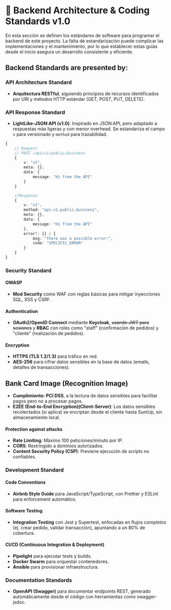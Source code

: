 
# 🔵 Backend Architecture & Coding Standards v1.0

En esta sección se definen los estándares de software para programar el backend de este proyecto. La falta de estandarización puede complicar las implementaciones y el mantenimiento, por lo que establecer estas guías desde el inicio asegura un desarrollo consistente y eficiente.

## Backend Standards are presented by:

### API Architecture Standard
- **Arquitectura RESTful**, siguiendo principios de recursos identificados por URI y métodos HTTP estándar (GET, POST, PUT, DELETE).

### API Response Standard
- **LightLike-JSON:API (v1.0)**: Inspirado en JSON:API, pero adaptado a respuestas más ligeras y con menor overhead. Se estandariza el campo `v` para versionado y `method` para trazabilidad.

```typescript
{
    // Request
    // POST /api/v1/public/business
    {
        v: "v1",
        meta: {},
        data: {
            message: "Hi from the API"
        }
    }

    //Response
    {
        v: "v1",
        method: "api.v1.public.business",
        meta: {},
        data: {
            message: "Hi from the API"
        },
        error?: {} | {
            msg: "There was a possible error!",
            code: "SPECIFIC_ERROR"
        }
    }
}
```

### Security Standard

#### OWASP
- **Mod Security** como WAF con reglas básicas para mitigar inyecciones SQL, XSS y CSRF.

#### Authentication
- **OAuth2/OpenID Connect** mediante **Keycloak**, ~~usando JWT para sesiones~~ y **RBAC** con roles como "staff" (confirmación de pedidos) y "cliente" (realización de pedidos).

#### Encryption
- **HTTPS (TLS 1.2/1.3)** para tráfico en red.
- **AES-256** para cifrar datos sensibles en la base de datos (emails, detalles de transacciones).

## Bank Card Image (Recognition Image)
- **Cumplimiento: PCI DSS**, a la lectura de datos sensibles para facilitar pagos pero no a procesar pagos.
- **E2EE (End-to-End Encryption)(Client-Server)**: Los datos sensibles recolectados (si aplica) se encriptan desde el cliente hasta SumUp, sin almacenamiento local.

#### Protection against attacks
- **Rate Limiting**: Máximo 100 peticiones/minuto por IP.
- **CORS**: Restringido a dominios autorizados.
- **Content Security Policy (CSP)**: Previene ejecución de scripts no confiables.

### Development Standard

#### Code Conventions
- **Airbnb Style Guide** para JavaScript/TypeScript, con Prettier y ESLint para enforcement automático.

#### Software Testing
- **Integration Testing** con Jest y Supertest, enfocadas en flujos completos (ej. crear pedido, validar transacción), apuntando a un 80% de cobertura.

#### CI/CD (Continuous Integration & Deployment)
- **Pipelight** para ejecutar tests y builds.
- **Docker Swarm** para orquestar contenedores.
- **Ansible** para provisionar infraestructura.

### Documentation Standards
- **OpenAPI (Swagger)** para documentar endpoints REST, generado automáticamente desde el código con herramientas como swagger-jsdoc.